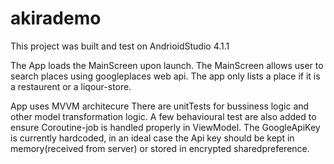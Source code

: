 # akirademo

This project was built and test on AndrioidStudio 4.1.1

The App loads the MainScreen upon launch.
The MainScreen allows user to search places using googleplaces web api.
The app only lists a place if it is a restaurent or a liqour-store.

App uses MVVM architecure
There are unitTests for bussiness logic and other model transformation logic.
A few behavioural test are also added to ensure Coroutine-job is handled properly in ViewModel.
The GoogleApiKey is currently hardcoded, in an ideal case the Api key should be kept in memory(received from server) or stored in encrypted sharedpreference.
